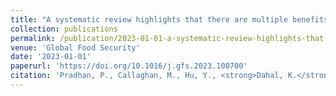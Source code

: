 ```yaml
---
title: "A systematic review highlights that there are multiple benefits of urban agriculture besides food"
collection: publications
permalink: /publication/2023-01-01-a-systematic-review-highlights-that-there-are-mult
venue: 'Global Food Security'
date: '2023-01-01'
paperurl: 'https://doi.org/10.1016/j.gfs.2023.100700'
citation: 'Pradhan, P., Callaghan, M., Hu, Y., <strong>Dahal, K.</strong>, Hunecke, C., Reusswig, F., Lotze-Campen, H., & Kropp, J. P. (2023). &quot;A systematic review highlights that there are multiple benefits of urban agriculture besides food.&quot; <i>Global Food Security</i>, 38, 100700.'
---
```


